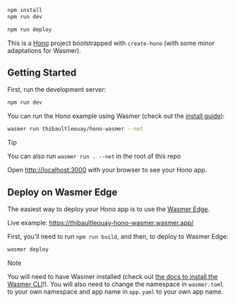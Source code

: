 ```txt
npm install
npm run dev
```

```txt
npm run deploy
```


This is a [Hono](https://hono.dev) project bootstrapped with `create-hono` (with some minor adaptations for Wasmer).

## Getting Started

First, run the development server:

```bash
npm run dev
```

You can run the Hono example using Wasmer (check out the [install guide](https://docs.wasmer.io/install)):

```bash
wasmer run thibaultleouay/hono-wasmer --net
```

> [!TIP]
> You can also run `wasmer run . --net` in the root of this repo

Open [http://localhost:3000](http://localhost:3000) with your browser to see your Hono app.

## Deploy on Wasmer Edge

The easiest way to deploy your Hono app is to use the [Wasmer Edge](https://wasmer.io/products/edge).

Live example: https://thibaultleouay-hono-wasmer.wasmer.app/

First, you'll need to run `npm run build`, and then, to deploy to Wasmer Edge:

```bash
wasmer deploy
```

> [!NOTE]
> You will need to have Wasmer installed (check out [the docs to install the Wasmer CLI](https://docs.wasmer.io/install)!). 
> You will also need to change the namespace in `wasmer.toml` to your own namespace and app name in `app.yaml` to your own app name.
